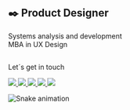 ## ✒️ Product Designer
Systems analysis and development<br/>
MBA in UX Design

<!--<div>
  <a href="https://github.com/ronald-lopes/">
  <img height="180em" src="https://github-readme-stats.vercel.app/api?username=ronald-lopes&bg_color=22272E&title_color=209DB3&text_color=fff&border_color=209DB3&border_radius=16&show_icons=true&icon_color=7A61D4"/>
   <a/>
   <img height="180em" src="https://github-readme-stats.vercel.app/api/top-langs/?username=ronald-lopes&layout=compact&bg_color=22272E&border_color=1C8D9E&title_color=209DB3&text_color=fff&border_radius=16&langs_count=7"/>
</div> -->

##

Let´s get in touch

<div>
  <a href="https://www.behance.net/ronald-lopes" target="_blank">
    <image src="https://img.shields.io/badge/Behance-1769ff?style=for-the-badge&logo=behance&logoColor=white&border_radius=5">
  </a>
    
  <a href="https://dribbble.com/RonaldLopes" target="_blank">
    <img src="https://img.shields.io/badge/Dribbble-EA4C89?style=for-the-badge&logo=dribbble&logoColor=white" target="_blank">
  </a>

  <a href="https://www.linkedin.com/in/ronald-lopes/" target="_blank">
    <img src="https://img.shields.io/badge/-LinkedIn-%230077B5?style=for-the-badge&logo=linkedin&logoColor=white">
  </a>
    
  <a href="https://instagram.com/ronald.lopes_" target="_blank">
    <img src="https://img.shields.io/badge/-Instagram-%23E4405F?style=for-the-badge&logo=instagram&logoColor=white" target="_blank">
  </a>
  
  <a href="mailto:ronald.lopes@rdesign.art.br">
    <img src="https://img.shields.io/badge/-Gmail-%23333?style=for-the-badge&logo=gmail&logoColor=white" target="_blank">
  </a>
</div>
   

![Snake animation](https://github.com/ronald-lopes/ronald-lopes/blob/output/github-contribution-grid-snake.svg)
